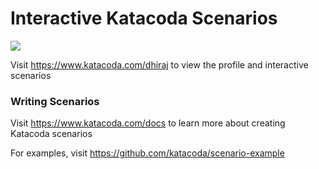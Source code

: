 # Interactive Katacoda Scenarios

[![](http://shields.katacoda.com/katacoda/dhiraj/count.svg)](https://www.katacoda.com/dhiraj "Get your profile on Katacoda.com")

Visit https://www.katacoda.com/dhiraj to view the profile and interactive scenarios

### Writing Scenarios
Visit https://www.katacoda.com/docs to learn more about creating Katacoda scenarios

For examples, visit https://github.com/katacoda/scenario-example
